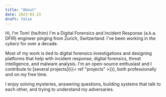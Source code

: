 ```yaml
---
title: "About"
date: 2023-03-23
draft: false
---
```


Hi, I'm Tom! (he/him) I'm a Digital Forensics and Incident Response (a.k.a. DFIR)
engineer pinging from Zurich, Switzerland. I've been working in _the cyberz_ for
over a decade.

Most of my work is tied to digital forensics investigations and designing
platforms that help with incident response, digital forensics, threat
intelligence, and malware analysis. I'm an open-source enthusiast and I
contribute to [several projects]({{< ref "projects" >}}), both professionally
and on my free time.

I enjoy solving mysteries, answering questions, building systems that talk to
each other, and trying to understand my adversaries.
